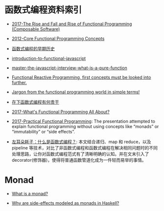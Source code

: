 # 函数式编程资料索引

- [2017-The Rise and Fall and Rise of Functional Programming (Composable Software)](https://medium.com/javascript-scene/the-rise-and-fall-and-rise-of-functional-programming-composable-software-c2d91b424c8c#.1c7sks72i)

- [2012-Core Functional Programming Concepts](https://thesocietea.org/2016/12/core-functional-programming-concepts/)

- [函数式编程的早期历史](https://zhuanlan.zhihu.com/p/24648375)

- [introduction-to-functional-javascript](http://functionaljavascript.blogspot.jp/2013/03/introduction-to-functional-javascript.html)

- [master-the-javascript-interview-what-is-a-pure-function](https://medium.com/javascript-scene/master-the-javascript-interview-what-is-a-pure-function-d1c076bec976#.x8c0kqlc5)

- [Functional Reactive Programming, first concepts must be looked into further.](https://medium.com/@tuyenbq/functional-reactive-programing-first-concepts-must-be-looked-into-further-c17db2cc51ac#.84iwlj6g0)

- [Jargon from the functional programming world in simple terms!](https://github.com/hemanth/functional-programming-jargon)

- [在下函数式编程有何贵干](https://segmentfault.com/a/1190000005898817)

- [2017-What's Functional Programming All About?](http://www.lihaoyi.com/post/WhatsFunctionalProgrammingAllAbout.html)

- [2017-Practical Functional Programming](https://parg.co/UEI): The presentation attempted to explain functional programming without using concepts like “monads” or “immutability” or “side effects”.

- [左耳朵耗子：什么是函数式编程？](https://mp.weixin.qq.com/s/nh5qifdneF_Y3xOJBy_ipg): 本文结合递归、map 和 reduce，以及 pipeline 等技术，对比了非函数式编程和函数式编程在解决相同问题时的不同处理思路，让你对函数式编程范式有了清晰明确的认知。并在文末引入了 decorator(修饰器)，使得将普通函数管道化成为一件轻而易举的事情。

# Monad

- [What is a monad?](http://stackoverflow.com/questions/44965/what-is-a-monad)

- [Why are side-effects modeled as monads in Haskell?](http://stackoverflow.com/questions/2488646/why-are-side-effects-modeled-as-monads-in-haskell)
